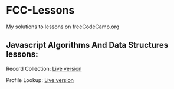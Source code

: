 # FCC-Lessons
My solutions to lessons on freeCodeCamp.org

## Javascript Algorithms And Data Structures lessons:
Record Collection:
[Live version](https://codepen.io/adam_weiler/pen/VgXLrM)

Profile Lookup:
[Live version](https://codepen.io/adam_weiler/pen/vbRNpM)
